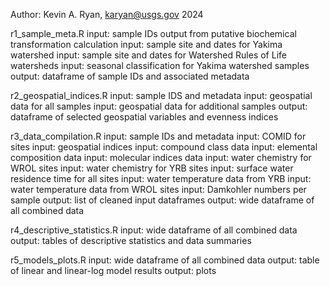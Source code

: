 Author: Kevin A. Ryan, karyan@usgs.gov
2024

r1_sample_meta.R
  input: sample IDs output from putative biochemical transformation calculation
  input: sample site and dates for Yakima watershed
  input: sample site and dates for Watershed Rules of Life watersheds
  input: seasonal classification for Yakima watershed samples
  output: dataframe of sample IDs and associated metadata
  
r2_geospatial_indices.R
  input: sample IDS and metadata
  input: geospatial data for all samples
  input: geospatial data for additional samples
  output: dataframe of selected geospatial variables and evenness indices

r3_data_compilation.R
  input: sample IDs and metadata
  input: COMID for sites
  input: geospatial indices
  input: compound class data
  input: elemental composition data
  input: molecular indices data
  input: water chemistry for WROL sites
  input: water chemistry for YRB sites
  input: surface water residence time for all sites
  input: water temperature data from YRB
  input: water temperature data from WROL sites
  input: Damkohler numbers per sample
  output: list of cleaned input dataframes
  output: wide dataframe of all combined data
  
r4_descriptive_statistics.R
  input: wide dataframe of all combined data
  output: tables of descriptive statistics and data summaries
  
r5_models_plots.R
  input: wide dataframe of all combined data
  output: table of linear and linear-log model results
  output: plots
